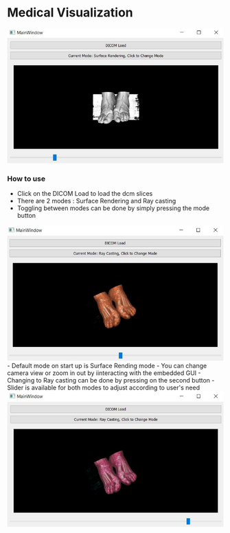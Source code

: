 # Medical Visualization
<img src="screenshots/1.JPG" >

### How to use
- Click on the DICOM Load to load the dcm slices
- There are 2 modes : Surface Rendering and Ray casting
- Toggling between modes can be done by simply pressing the mode button
<img src="screenshots/3.JPG" >
- Default mode on start up is Surface Rending mode
- You can change camera view or zoom in out by iinteracting with the embedded GUI
- Changing to Ray casting can be done by pressing on the second button
- Slider is available for both modes to adjust according to user's need
<img src="screenshots/4.JPG" >

